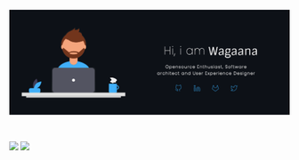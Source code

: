 <a href="https://wagaana.com" rel="wagaana">![](https://raw.githubusercontent.com/wagaana/wagaana/main/banner_dark.png)</a>

<br/>
<p align="left">
  <img width="49.5%" src="https://github-readme-stats.vercel.app/api/?username=wagaana&theme=prussian&show_icons=true&count_private=true&hide_border=true" />
    <img width="49.5%" src="http://github-readme-streak-stats.herokuapp.com?user=wagaana&theme=prussian&hide_border=true" />
</p>
<br>

